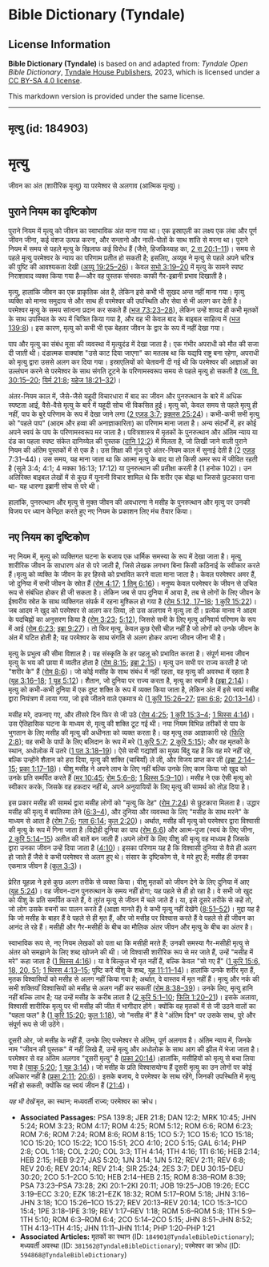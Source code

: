 # Bible Dictionary (Tyndale)

## License Information

**Bible Dictionary (Tyndale)** is based on and adapted from: _Tyndale Open Bible Dictionary_, [Tyndale House Publishers](https://tyndaleopenresources.com/), 2023, which is licensed under a [CC BY-SA 4.0 license](https://creativecommons.org/licenses/by-sa/4.0/legalcode.en).

This markdown version is provided under the same license.



--------------------------------

## मृत्यु (id: 184903)

मृत्यु
======

जीवन का अंत (शारीरिक मृत्यु) या परमेश्वर से अलगाव (आत्मिक मृत्यु)।

पुराने नियम का दृष्टिकोण
------------------------

पुराने नियम में मृत्यु को जीवन का स्वाभाविक अंत माना गया था। एक इस्राएली का लक्ष्य एक लंबा और पूर्ण जीवन जीना, कई वंशज उत्पन्न करना, और सन्तानो और नाती\-पोतों के साथ शांति से मरना था। पुराने नियम में समय से पहले मृत्यु के खिलाफ कई विरोध हैं (जैसे, हिजकिय्याह का, [2 रा 20:1–11](https://ref.ly/2Kgs20:1-2Kgs20:11))। समय से पहले मृत्यु परमेश्वर के न्याय का परिणाम प्रतीत हो सकती है; इसलिए, अय्यूब ने मृत्यु से पहले अपने चरित्र की पुष्टि की आवश्यकता देखी ([अय्यू 19:25–26](https://ref.ly/Job19:25-Job19:26))। केवल [सभो 3:19–20](https://ref.ly/Eccl3:19-Eccl3:20) में मृत्यु के सामने स्पष्ट निराशावाद व्यक्त किया गया है—और वह पुस्तक संभवतः काफी गैर\-इब्रानी प्रभाव दिखाती है।

मृत्यु, हालांकि जीवन का एक प्राकृतिक अंत है, लेकिन इसे कभी भी सुखद अन्त नहीं माना गया। मृत्यु व्यक्ति को मानव समुदाय से और साथ ही परमेश्वर की उपस्थिति और सेवा से भी अलग कर देती है। परमेश्वर मृत्यु के समय सांत्वना प्रदान कर सकते हैं ([भज 73:23–28](https://ref.ly/Ps73:23-Ps73:28)), लेकिन उन्हें शायद ही कभी मृतकों के साथ उपस्थित के रूप में चित्रित किया गया है, और वह भी केवल बाद के बाइबल साहित्य में ([भज 139:8](https://ref.ly/Ps139:8))। इस कारण, मृत्यु को कभी भी एक बेहतर जीवन के द्वार के रूप में नहीं देखा गया।

पाप और मृत्यु का संबंध मूसा की व्यवस्था में मृत्युदंड में देखा जाता है। एक गंभीर अपराधी को मौत की सजा दी जाती थी। दंडात्मक वाक्यांश "उसे काट दिया जाएगा" का मतलब था कि यद्यपि राष्ट्र बना रहेगा, अपराधी को मृत्यु द्वारा उससे अलग कर दिया गया। इस्राएलियों को चेतावनी दी गई थी कि परमेश्वर की आज्ञाओं का उल्लंघन करने से परमेश्वर के साथ संगति टूटने के परिणामस्वरूप समय से पहले मृत्यु हो सकती है ([व्य. वि. 30:15–20](https://ref.ly/Deut30:15-Deut30:20); [यिर्म 21:8](https://ref.ly/Jer21:8); [यहेज 18:21–32](https://ref.ly/Ezek18:21-Ezek18:32))।

अंतर\-नियम काल में, जैसे\-जैसे यहूदी विचारधारा में बाद का जीवन और पुनरुत्थान के बारे में अधिक स्पष्टता आई, वैसे\-वैसे मृत्यु के बारे में यहूदी सोच भी विकसित हुई। मृत्यु को, केवल समय से पहले मृत्यु ही नहीं, पाप के बुरे परिणाम के रूप में देखा जाने लगा ([2 एज़ड 3:7](https://ref.ly/2Esd3:7); [इक्लस 25:24](https://ref.ly/Sir25:24))। कभी\-कभी सभी मृत्यु को "पहले पाप" (आदम और हव्वा की अनाज्ञाकारिता) का परिणाम माना जाता है। अन्य संदर्भों में, हर कोई अपने स्वयं के पाप के परिणामस्वरूप मर जाता है। पवित्रशास्त्र में मृतकों के पुनरुत्थान और अंतिम न्याय या दंड का पहला स्पष्ट संकेत दानिय्येल की पुस्तक ([दानि 12:2](https://ref.ly/Dan12:2)) में मिलता है, जो लिखी जाने वाली पुराने नियम की अंतिम पुस्तकों में से एक है। उस शिक्षा की गूंज पुरे अंतर\-नियम काल में सुनाई देती है (2 [एज़ड](https://ref.ly/2Esd3:7) 7:31–44\)। उस समय, यह माना जाता था कि आत्मा मृत्यु के बाद या तो किसी अमर रूप में जीवित रहती है (सुले 3:4; 4:1; 4 मक्का 16:13; 17:12\) या पुनरुत्थान की प्रतीक्षा करती है (1 हनोक 102\)। उन अतिरिक्त बाइबल लेखों में से कुछ में यूनानी विचार शामिल थे कि शरीर एक बोझ था जिससे छुटकारा पाना था\- यह धारणा इब्रानी सोच से परे थी।

हालांकि, पुनरुत्थान और मृत्यु से मुक्त जीवन की अवधारणा ने मसीह के पुनरुत्थान और मृत्यु पर उनकी विजय पर ध्यान केन्द्रित करते हुए नए नियम के प्रकाशन लिए मंच तैयार किया।

नए नियम का दृष्टिकोण
--------------------

नए नियम में, मृत्यु को व्यक्तिगत घटना के बजाय एक धार्मिक समस्या के रूप में देखा जाता है। मृत्यु शारीरिक जीवन के साधारण अंत से परे जाती है, जिसे लेखक लगभग बिना किसी कठिनाई के स्वीकार करते हैं।मृत्यु को व्यक्ति के जीवन के हर हिस्से को प्रभावित करने वाला माना जाता है। केवल परमेश्वर अमर हैं, जो दुनिया में सभी जीवन के स्रोत हैं ([रोम 4:17](https://ref.ly/Rom4:17); [1 तिमु 6:16](https://ref.ly/1Tim6:16))। मनुष्य केवल परमेश्वर के जीवन से उचित रूप से संबंधित होकर ही जी सकता है। लेकिन जब से पाप दुनिया में आया है, तब से लोगों के लिए जीवन के ईश्वरीय स्रोत के साथ व्यक्तिगत संपर्क में रहना मुश्किल हो गया है ([रोम 5:12, 17–18](https://ref.ly/Rom5:12); [1 कुरि 15:22](https://ref.ly/1Cor15:22))।जब आदम ने खुद को परमेश्वर से अलग कर लिया, तो उस अलगाव ने मृत्यु ला दी। प्रत्येक मानव ने आदम के पदचिह्नों का अनुसरण किया है ([रोम 3:23](https://ref.ly/Rom3:23); [5:12](https://ref.ly/Rom5:12)), जिससे सभी के लिए मृत्यु अनिवार्य परिणाम के रूप में आई ([रोम 6:23](https://ref.ly/Rom6:23); [इब्रा 9:27](https://ref.ly/Heb9:27))। तो फिर मृत्यु, केवल कुछ ऐसी चीज़ नहीं है जो लोगों को उनके जीवन के अंत में घटित होती है; यह परमेश्वर के साथ संगति से अलग होकर अपना जीवन जीना भी है।

मृत्यु के प्रभुत्व की सीमा विशाल है। यह संस्कृति के हर पहलू को प्रभावित करता है। संपूर्ण मानव जीवन मृत्यु के भय की छाया में व्यतीत होता है ([रोम 8:15](https://ref.ly/Rom8:15); [इब्रा 2:15](https://ref.ly/Heb2:15))। मृत्यु उन सभी पर राज्य करती है जो "शरीर के" हैं ([रोम 8:6](https://ref.ly/Rom8:6))। जो कोई मसीह के साथ संबंध में नहीं रहता, वह मृत्यु की अवस्था में रहता है ([यूह 3:16–18](https://ref.ly/John3:16-John3:18); [1 यूह 5:12](https://ref.ly/1John5:12))। शैतान, जो दुनिया पर राज्य करता है, मृत्यु का स्वामी है ([इब्रा 2:14](https://ref.ly/Heb2:14))। मृत्यु को कभी\-कभी दुनिया में एक दुष्ट शक्ति के रूप में व्यक्त किया जाता है, लेकिन अंत में इसे स्वयं मसीह द्वारा नियंत्रण में लाया गया, जो इसे जीतने वाले एकमात्र थे ([1 कुरि 15:26–27](https://ref.ly/1Cor15:26-1Cor15:27); [प्रका 6:8](https://ref.ly/Rev6:8); [20:13–14](https://ref.ly/Rev20:13-Rev20:14))।

मसीह मरे, दफनाए गए, और तीसरे दिन फिर से जी उठे ([रोम 4:25](https://ref.ly/Rom4:25); [1 कुरि 15:3–4](https://ref.ly/1Cor15:3-1Cor15:4); [1 थिस्स 4:14](https://ref.ly/1Thess4:14))। उस ऐतिहासिक घटना के माध्यम से, मृत्यु की शक्ति टूट गई थी। नया नियम विभिन्न तरीकों से पाप के भुगतान के लिए मसीह की मृत्यु की अधीनता को व्यक्त करता है। वह मृत्यु तक आज्ञाकारी रहे ([फिलि 2:8](https://ref.ly/Phil2:8)); वह सभी के पापों के लिए बलिदान के रूप में मरे ([1 कुरि 5:7](https://ref.ly/1Cor5:7); [2 कुरि 5:15](https://ref.ly/2Cor5:15)); और वह मृतकों के स्थान, अधोलोक में उतरे ([1 पत 3:18–19](https://ref.ly/1Pet3:18-1Pet3:19))। ऐसे सभी गद्यांशों का मुख्य बिंदु यह है कि वह मरे नहीं रहे, बल्कि उन्होंने शैतान को हरा दिया, मृत्यु की शक्ति (चाबियाँ) ले ली, और विजय प्राप्त कर ली ([इब्रा 2:14–15](https://ref.ly/Heb2:14-Heb2:15); [प्रका 1:17–18](https://ref.ly/Rev1:17-Rev1:18))। यीशु मसीह ने अपने लाभ के लिए नहीं बल्कि उनके लिए काम किया जो खुद को उनके प्रति समर्पित करते हैं ([मर 10:45](https://ref.ly/Mark10:45); [रोम 5:6–8](https://ref.ly/Rom5:6-Rom5:8); [1 थिस्स 5:9–10](https://ref.ly/1Thess5:9-1Thess5:10))। मसीह ने एक ऐसी मृत्यु को स्वीकार करके, जिसके वह हकदार नहीं थे, अपने अनुयायियों के लिए मृत्यु की सामर्थ को तोड़ दिया है।

इस प्रकार मसीह की सामर्थ द्वारा मसीह लोगों को "मृत्यु कि देह" ([रोम 7:24](https://ref.ly/Rom7:24)) से छुटकारा मिलता है। उद्धार मसीह की मृत्यु में बपतिस्मा लेने ([6:3–4](https://ref.ly/Rom6:3-Rom6:4)), और दुनिया और व्यवस्था के लिए "मसीह के साथ मरने" के माध्यम से आता है ([रोम 7:6](https://ref.ly/Rom7:6); [गला 6:14](https://ref.ly/Gal6:14); [कुल 2:20](https://ref.ly/Col2:20))। अर्थात, मसीह की मृत्यु को परमेश्वर द्वारा विश्वासी की मृत्यु के रूप में गिना जाता है।विद्रोही दुनिया का पाप ([रोम 6:6](https://ref.ly/Rom6:6)) और आत्म\-पूजा (स्वयं के लिए जीना, [2 कुरि 5:14–15](https://ref.ly/2Cor5:14-2Cor5:15)) अतीत की बातें बन जाती हैं।अपने लोगों के लिए यीशु की मृत्यु वह माध्यम है जिसके द्वारा उनका जीवन उन्हें दिया जाता है ([4:10](https://ref.ly/2Cor4:10))। इसका परिणाम यह है कि विश्वासी दुनिया से वैसे ही अलग हो जाते हैं जैसे वे कभी परमेश्वर से अलग हुए थे। संसार के दृष्टिकोण से, वे मरे हुए हैं; मसीह ही उनका एकमात्र जीवन है ([कुल 3:3](https://ref.ly/Col3:3))।

प्रेरित यूहन्ना ने इसे कुछ अलग तरीके से व्यक्त किया। यीशु मृतकों को जीवन देने के लिए दुनिया में आए ([यूह 5:24](https://ref.ly/John5:24))। वह जीवन\-दान पुनरुत्थान के समय नहीं होगा; यह पहले से ही हो रहा है। वे सभी जो खुद को यीशु के प्रति समर्पित करते हैं, वे तुरंत मृत्यु से जीवन में चले जाते हैं। या, इसे दूसरे तरीके से कहें तो, जो लोग उसके वचनों का पालन करते हैं (आज्ञा मानते हैं) वे कभी मृत्यु नहीं देखेंगे ([8:51–52](https://ref.ly/John8:51-John8:52))। मुद्दा यह है कि जो मसीह के बाहर हैं वे पहले से ही मृत हैं, और जो मसीह पर विश्वास करते हैं वे पहले से ही जीवन का आनंद ले रहे हैं। मसीही और गैर\-मसीही के बीच का मौलिक अंतर जीवन और मृत्यु के बीच का अंतर है।

स्वाभाविक रूप से, नए नियम लेखकों को पता था कि मसीही मरते हैं; उनकी समस्या गैर\-मसीही मृत्यु से अंतर को समझाने के लिए शब्द खोजने की थी। जो विश्वासी शारीरिक रूप से मर जाते हैं, उन्हें "मसीह में मरे" कहा जाता है ([1 थिस्स 4:16](https://ref.ly/1Thess4:16))। या वे बिल्कुल भी मृत नहीं हैं, बल्कि केवल "सो गए हैं" ([1 कुरि 15:6, 18, 20, 51](https://ref.ly/1Cor15:6); [1 थिस्स 4:13–15](https://ref.ly/1Thess4:13-1Thess4:15); पुष्टि करें यीशु के शब्द, [यूह 11:11–14](https://ref.ly/John11:11-John11:14))। हालांकि उनके शरीर मृत हैं, मृतक विश्वासियों को मसीह से अलग नहीं किया गया है; अर्थात, वे वास्तव में मृत नहीं हैं। मृत्यु और नर्क की सभी शक्तियाँ विश्वासियों को मसीह से अलग नहीं कर सकतीं ([रोम 8:38–39](https://ref.ly/Rom8:38-Rom8:39))। उनके लिए, मृत्यु हानि नहीं बल्कि लाभ है; यह उन्हें मसीह के करीब लाता है ([2 कुरि 5:1–10](https://ref.ly/2Cor5:1-2Cor5:10); [फिलि 1:20–21](https://ref.ly/Phil1:20-Phil1:21))। इसके अलावा, विश्वासी शारीरिक मृत्यु पर भी मसीह की जीत में भागीदार होंगे। क्योंकि वह मृतकों में से जी उठने वालों का "पहला फल" है ([1 कुरि 15:20](https://ref.ly/1Cor15:20); [कुल 1:18](https://ref.ly/Col1:18)), जो "मसीह में" हैं वे "अंतिम दिन" पर उसके साथ, पुरे और संपूर्ण रूप से जी उठेंगे।

दूसरी ओर, जो मसीह के नहीं हैं, उनके लिए परमेश्वर से अंतिम, पूर्ण अलगाव है। अंतिम न्याय में, जिनके नाम "जीवन की पुस्तक" में नहीं लिखे हैं, उन्हें मृत्यु और अधोलोक के साथ आग की झील में भेजा जाता है। परमेश्वर से वह अंतिम अलगाव "दूसरी मृत्यु" है ([प्रका 20:14](https://ref.ly/Rev20:14))।हालांकि, मसीहियों को मृत्यु से बचा लिया गया है ([याकू 5:20](https://ref.ly/Jas5:20); [1 यूह 3:14](https://ref.ly/1John3:14))। जो मसीह के प्रति विश्वासयोग्य हैं दूसरी मृत्यु का उन लोगों पर कोई अधिकार नहीं है ([प्रका 2:11](https://ref.ly/Rev2:11); [20:6](https://ref.ly/Rev20:6))। इसके बजाय, वे परमेश्वर के साथ रहेंगे, जिनकी उपस्थिति में मृत्यु नहीं हो सकती, क्योंकि वह स्वयं जीवन हैं ([21:4](https://ref.ly/Rev21:4))।

*यह भी देखें* मृत, का स्थान; मध्यवर्ती राज्य; परमेश्वर का क्रोध।

* **Associated Passages:** PSA 139:8; JER 21:8; DAN 12:2; MRK 10:45; JHN 5:24; ROM 3:23; ROM 4:17; ROM 4:25; ROM 5:12; ROM 6:6; ROM 6:23; ROM 7:6; ROM 7:24; ROM 8:6; ROM 8:15; 1CO 5:7; 1CO 15:6; 1CO 15:18; 1CO 15:20; 1CO 15:22; 1CO 15:51; 2CO 4:10; 2CO 5:15; GAL 6:14; PHP 2:8; COL 1:18; COL 2:20; COL 3:3; 1TH 4:14; 1TH 4:16; 1TI 6:16; HEB 2:14; HEB 2:15; HEB 9:27; JAS 5:20; 1JN 3:14; 1JN 5:12; REV 2:11; REV 6:8; REV 20:6; REV 20:14; REV 21:4; SIR 25:24; 2ES 3:7; DEU 30:15–DEU 30:20; 2CO 5:1–2CO 5:10; HEB 2:14–HEB 2:15; ROM 8:38–ROM 8:39; PSA 73:23–PSA 73:28; 2KI 20:1–2KI 20:11; JOB 19:25–JOB 19:26; ECC 3:19–ECC 3:20; EZK 18:21–EZK 18:32; ROM 5:17–ROM 5:18; JHN 3:16–JHN 3:18; 1CO 15:26–1CO 15:27; REV 20:13–REV 20:14; 1CO 15:3–1CO 15:4; 1PE 3:18–1PE 3:19; REV 1:17–REV 1:18; ROM 5:6–ROM 5:8; 1TH 5:9–1TH 5:10; ROM 6:3–ROM 6:4; 2CO 5:14–2CO 5:15; JHN 8:51–JHN 8:52; 1TH 4:13–1TH 4:15; JHN 11:11–JHN 11:14; PHP 1:20–PHP 1:21
* **Associated Articles:** मृतकों का स्थान (ID: `184901@TyndaleBibleDictionary`); मध्यवर्ती अवस्था (ID: `381562@TyndaleBibleDictionary`); परमेश्वर का क्रोध (ID: `594868@TyndaleBibleDictionary`)

